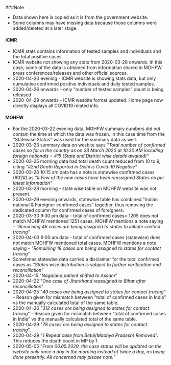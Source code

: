 ###Note 
- Data shown here is copied as it is from the government website.
- Some columns may have missing data because those columns were added/deleted at a later stage.

#### ICMR
- ICMR stats contains information of tested samples and individuals and the total positive cases.
- ICMR website not showing any stats from 2020-03-28 onwards. In this case, some of the data is obtained from information shared in MOHFW press conferences/releases and other official sources.
- 2020-04-20 evening - ICMR website is showing stats data, but only cumulative confirmed positive individuals and daily tested samples.
- 2020-04-26 onwards - only "number of tested samples" count is being released
- 2020-04-29 onwards - ICMR wesbite format updated. Home page now directly displays all COVID19 related info.

#### MOHFW
- For the 2020-03-22 evening data, MOHFW summary numbers did not contain the time at which the data was frozen. In this case time from the "Statewise Status" was used for the summary data as well.
- 2020-03-23 summary data on wesbite says *"Total number of confirmed cases so far in the country as on 23 March 2020 at 10.30 AM including foreign nationals = 415 (State and District wise details awaited)"*
- 2020-03-25 morning data had total death count reduced from 10 to 9, citing *"#2nd Death Reported in Delhi is Covid-19 Negative"*
- 2020-03-26 10:15 am data has a note is statewise confirmed cases (602#) as *"# Few of the new cases have been reassigned States as per latest information"*
- 2020-03-28 morning - state wise table on MOHFW website was not present.
- 2020-03-29 evening onwards, statewise table has combined "Indian national & Foreigner confirmed cases" together, thus removing the dedicated column for confirmed cases of foreigners.
- 2020-03-30 9:30 pm data - total of confirmed cases= 1205 does not match MOHFW mentioned 1251 cases. MOHFW mentions a note saying - *"Remaining 46 cases are being assigned to states to initiate contact tracing"*
- 2020-04-03 9:00 am data - total of confirmed cases (statewise) does not match MOHFW mentioned total cases. MOHFW mentions a note saying - *"Remaining 18 cases are being assigned to states for contact tracing"*
- Sometimes statewise data carried a disclaimer for the total confirmed cases as *"States wise distribution is subject to further verification and reconciliation"*
- 2020-04-15 "*Nagaland patient shifted to Assam*"
- 2020-04-22 "*One case of Jharkhand reassigned to Bihar after reconciliation*"
- 2020-04-25 "*49 cases are being assigned to states for contact tracing*" - Reason given for mismatch between "total of confirmed cases in India" vs the manually calculated total of the same table.
- 2020-04-26 "*312 cases are being assigned to states for contact tracing*" - Reason given for mismatch between "total of confirmed cases in India" vs the manually calculated total of the same table.
- 2020-04-29 "*78 cases are being assigned to states for contact tracing*".
- 2020-04-29 "*1 Repeat case from Betul(Madhya Pradesh) Removed*". This reduces the death count in MP by 1.
- 2020-05-05 "*From 06.05.2020, the case status will be updated on the website only once a day in the morning instead of twice a day, as being done presently. All concerned may please note.*"
